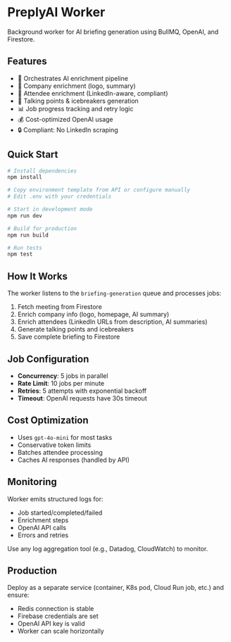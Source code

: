 # PreplyAI Worker

Background worker for AI briefing generation using BullMQ, OpenAI, and Firestore.

## Features

- 🤖 Orchestrates AI enrichment pipeline
- 🏢 Company enrichment (logo, summary)
- 👥 Attendee enrichment (LinkedIn-aware, compliant)
- 💬 Talking points & icebreakers generation
- 📊 Job progress tracking and retry logic
- 💰 Cost-optimized OpenAI usage
- 🔒 Compliant: No LinkedIn scraping

## Quick Start

```bash
# Install dependencies
npm install

# Copy environment template from API or configure manually
# Edit .env with your credentials

# Start in development mode
npm run dev

# Build for production
npm run build

# Run tests
npm test
```

## How It Works

The worker listens to the `briefing-generation` queue and processes jobs:

1. Fetch meeting from Firestore
2. Enrich company info (logo, homepage, AI summary)
3. Enrich attendees (LinkedIn URLs from description, AI summaries)
4. Generate talking points and icebreakers
5. Save complete briefing to Firestore

## Job Configuration

- **Concurrency**: 5 jobs in parallel
- **Rate Limit**: 10 jobs per minute
- **Retries**: 5 attempts with exponential backoff
- **Timeout**: OpenAI requests have 30s timeout

## Cost Optimization

- Uses `gpt-4o-mini` for most tasks
- Conservative token limits
- Batches attendee processing
- Caches AI responses (handled by API)

## Monitoring

Worker emits structured logs for:
- Job started/completed/failed
- Enrichment steps
- OpenAI API calls
- Errors and retries

Use any log aggregation tool (e.g., Datadog, CloudWatch) to monitor.

## Production

Deploy as a separate service (container, K8s pod, Cloud Run job, etc.) and ensure:
- Redis connection is stable
- Firebase credentials are set
- OpenAI API key is valid
- Worker can scale horizontally

